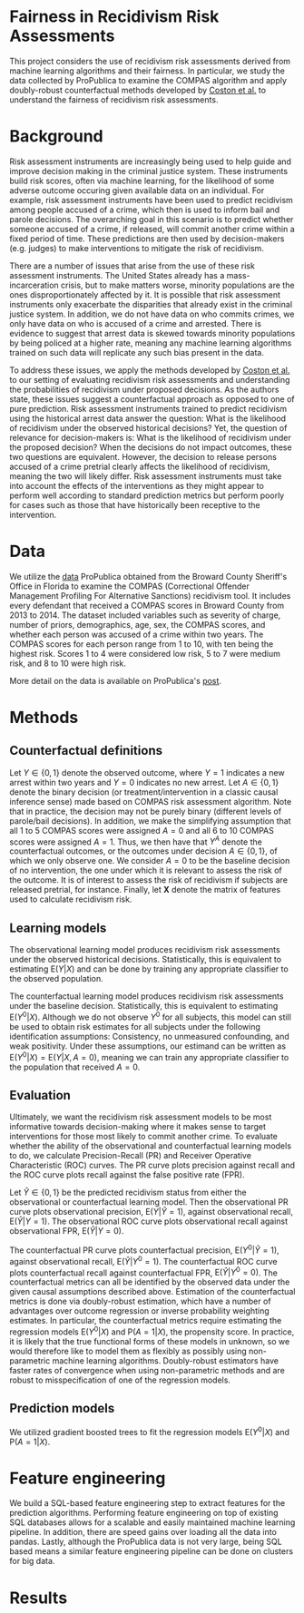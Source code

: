 # Fairness in Recidivism Risk Assessments

This project considers the use of recidivism risk assessments derived from machine learning algorithms and their fairness. In particular, we study the data collected by ProPublica to examine the COMPAS algorithm and apply doubly-robust counterfactual methods developed by [Coston et al.](https://arxiv.org/abs/1909.00066) to understand the fairness of recidivism risk assessments. 

# Background

Risk assessment instruments are increasingly being used to help guide and improve decision making in the criminal justice system. These instruments build risk scores, often via machine learning, for the likelihood of some adverse outcome occuring given available data on an individual. For example, risk assessment instruments have been used to predict recidivism among people accused of a crime, which then is used to inform bail and parole decisions. The overarching goal in this scenario is to predict whether someone accused of a crime, if released, will commit another crime within a fixed period of time. These predictions are then used by decision-makers (e.g. judges) to make interventions to mitigate the risk of recidivism. 

There are a number of issues that arise from the use of these risk assessment instruments. The United States already has a mass-incarceration crisis, but to make matters worse, minority populations are the ones disproportionately affected by it. It is possible that risk assessment instruments only exacerbate the disparities that already exist in the criminal justice system. In addition, we do not have data on who commits crimes, we only have data on who is accused of a crime and arrested. There is evidence to suggest that arrest data is skewed towards minority populations by being policed at a higher rate, meaning any machine learning algorithms trained on such data will replicate any such bias present in the data. 

To address these issues, we apply the methods developed by [Coston et al.](https://arxiv.org/abs/1909.00066) to our setting of evaluating recidivism risk assessments and understanding the probabilities of recidivism under proposed decisions. As the authors state, these issues suggest a counterfactual approach as opposed to one of pure prediction. Risk assessment instruments trained to predict recidivism using the historical arrest data answer the question: What is the likelihood of recidivism under the observed historical decisions? Yet, the question of relevance for decision-makers is: What is the likelihood of recidivism under the proposed decision? When the decisions do not impact outcomes, these two questions are equivalent. However, the decision to release persons accused of a crime pretrial clearly affects the likelihood of recidivism, meaning the two will likely differ. Risk assessment instruments must take into account the effects of the interventions as they might appear to perform well according to standard prediction metrics but perform poorly for cases such as those that have historically been receptive to the intervention. 

# Data

We utilize the [data](https://github.com/propublica/compas-analysis) ProPublica obtained from the Broward County Sheriff's Office in Florida to examine the COMPAS (Correctional Offender Management Profiling For Alternative Sanctions) recidivism tool. It includes every defendant that received a COMPAS scores in Broward County from 2013 to 2014. The dataset included variables such as severity of charge, number of priors, demographics, age, sex, the COMPAS scores, and whether each person was accused of a crime within two years. The COMPAS scores for each person range from 1 to 10, with ten being the highest risk. Scores 1 to 4 were considered low risk, 5 to 7 were medium risk, and 8 to 10 were high risk. 

More detail on the data is available on ProPublica's [post](https://www.propublica.org/article/how-we-analyzed-the-compas-recidivism-algorithm).

# Methods

## Counterfactual definitions

Let $Y \in \{0, 1\}$ denote the observed outcome, where $Y=1$ indicates a new arrest within two years and $Y=0$ indicates no new arrest. Let $A \in \{0, 1\}$ denote the binary decision (or treatment/intervention in a classic causal inference sense) made based on COMPAS risk assessment algorithm. Note that in practice, the decision may not be purely binary (different levels of parole/bail decisions). In addition, we make the simplifying assumption that all 1 to 5 COMPAS scores were assigned $A=0$ and all 6 to 10 COMPAS scores were assigned $A=1$. Thus, we then have that $Y^A$ denote the counterfactual outcomes, or the outcomes under decision $A \in \{0, 1\}$, of which we only observe one. We consider $A=0$ to be the baseline decision of no intervention, the one under which it is relevant to assess the risk of the outcome. It is of interest to assess the risk of recidivism if subjects are released pretrial, for instance. Finally, let $\mathbf{X}$ denote the matrix of features used to calculate recidivism risk. 

## Learning models

The observational learning model produces recidivism risk assessments under the observed historical decisions. Statistically, this is equivalent to estimating $\mathrm{E}(Y|X)$ and can be done by training any appropriate classifier to the observed population. 

The counterfactual learning model produces recidivism risk assessments under the baseline decision. Statistically, this is equivalent to estimating $\mathrm{E}(Y^0|X)$. Although we do not observe $Y^0$ for all subjects, this model can still be used to obtain risk estimates for all subjects under the following identification assumptions: Consistency, no unmeasured confounding, and weak positivity. Under these assumptions, our estimand can be written as $\mathrm{E}(Y^0|X) = \mathrm{E}(Y|X,A=0)$, meaning we can train any appropriate classifier to the population that received $A=0$. 

## Evaluation

Ultimately, we want the recidivism risk assessment models to be most informative towards decision-making where it makes sense to target interventions for those most likely to commit another crime. To evaluate whether the ability of the observational and counterfactual learning models to do, we calculate Precision-Recall (PR) and Receiver Operative Characteristic (ROC) curves. The PR curve plots precision against recall and the ROC curve plots recall against the false positive rate (FPR). 

Let $\hat{Y} \in \{0, 1\}$ be the predicted recidivism status from either the observational or counterfactual learning model. Then the observational PR curve plots observational precision, $\mathrm{E}(Y|\hat{Y}=1)$, against observational recall, $\mathrm{E}(\hat{Y}|Y=1)$. The observational ROC curve plots observational recall against observational FPR, $\mathrm{E}(\hat{Y}|Y=0)$.

The counterfactual PR curve plots counterfactual precision, $\mathrm{E}(Y^0|\hat{Y}=1)$, against observational recall, $\mathrm{E}(\hat{Y}|Y^0=1)$. The counterfactual ROC curve plots counterfactual recall against counterfactual FPR, $\mathrm{E}(\hat{Y}|Y^0=0)$. The counterfactual metrics can all be identified by the observed data under the given causal assumptions described above. Estimation of the counterfactual metrics is done via doubly-robust estimation, which have a number of advantages over outcome regression or inverse probability weighting estimates. In particular, the counterfactual metrics require estimating the regression models $\mathrm{E}(Y^0|X)$ and $\text{P}(A=1|X)$, the propensity score. In practice, it is likely that the true functional forms of these models in unknown, so we would therefore like to model them as flexibly as possibly using non-parametric machine learning algorithms. Doubly-robust estimators have faster rates of convergence when using non-parametric methods and are robust to misspecification of one of the regression models. 

## Prediction models

We utilized gradient boosted trees to fit the regression models $\mathrm{E}(Y^0|X)$ and	$\text{P}(A=1|X)$.

# Feature engineering

We build a SQL-based feature engineering step to extract features for the prediction algorithms. Performing feature engineering on top of existing SQL databases allows for a scalable and easily maintained machine learning pipeline. In addition, there are speed gains over loading all the data into pandas. Lastly, although the ProPublica data is not very large, being SQL based means a similar feature engineering pipeline can be done on clusters for big data.  

# Results